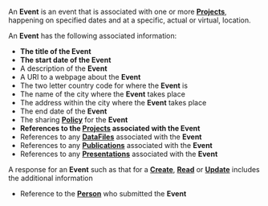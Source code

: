 <a name="events"></a>An **Event** is an event that is associated with one or more <a href="#projects">**Projects**</a>, happening on specified dates and at a specific, actual or virtual, location.

An **Event** has the following associated information:

* **The title of the Event**
* **The start date of the Event**
* A description of the **Event**
* A URI to a webpage about the **Event**
* The two letter country code for where the **Event** is
* The name of the city where the **Event** takes place
* The address within the city where the **Event** takes place
* The end date of the **Event**
* The sharing <a href="#Policy">**Policy**</a> for the **Event**
* **References to the <a href="#projects">Projects</a> associated with the Event**
* References to any <a href="#dataFiles">**DataFiles**</a>  associated with the **Event**
* References to any <a href="#publications">**Publications**</a>  associated with the **Event**
* References to any <a href="#presentations">**Presentations**</a>  associated with the **Event**

A response for an **Event** such as that for a <a href="#create">**Create**</a>, <a href="#read">**Read**</a> or <a href="#update">**Update**</a> includes the additional information

* Reference to the <a href="#people">**Person**</a> who submitted the **Event**